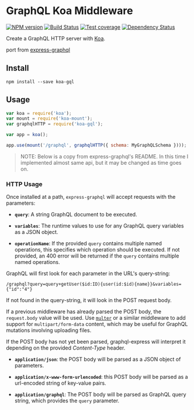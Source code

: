 # GraphQL Koa Middleware

[![NPM version][npm-image]][npm-url]
[![Build Status][travis-image]][travis-url]
[![Test coverage][coveralls-image]][coveralls-url]
[![Dependency Status][david_img]][david_site]

Create a GraphQL HTTP server with [Koa](http://koajs.com/).

port from [express-graphql](https://github.com/graphql/express-graphql)

## Install

```
npm install --save koa-gql
```

## Usage

```js
var koa = require('koa');
var mount = require('koa-mount');
var graphqlHTTP = require('koa-gql');

var app = koa();

app.use(mount('/graphql', graphqlHTTP({ schema: MyGraphQLSchema })));
```

> NOTE: Below is a copy from express-graphql's README. In this time I implemented almost same api, but it may be changed as time goes on.

### HTTP Usage

Once installed at a path, `express-graphql` will accept requests with
the parameters:

  * **`query`**: A string GraphQL document to be executed.

  * **`variables`**: The runtime values to use for any GraphQL query variables
    as a JSON object.

  * **`operationName`**: If the provided `query` contains multiple named
    operations, this specifies which operation should be executed. If not
    provided, an 400 error will be returned if the `query` contains multiple
    named operations.

GraphQL will first look for each parameter in the URL's query-string:

```
/graphql?query=query+getUser($id:ID){user(id:$id){name}}&variables={"id":"4"}
```

If not found in the query-string, it will look in the POST request body.

If a previous middleware has already parsed the POST body, the `request.body`
value will be used. Use [`multer`][] or a similar middleware to add support
for `multipart/form-data` content, which may be useful for GraphQL mutations
involving uploading files.

If the POST body has not yet been parsed, graphql-express will interpret it
depending on the provided *Content-Type* header.

  * **`application/json`**: the POST body will be parsed as a JSON
    object of parameters.

  * **`application/x-www-form-urlencoded`**: this POST body will be
    parsed as a url-encoded string of key-value pairs.

  * **`application/graphql`**: The POST body will be parsed as GraphQL
    query string, which provides the `query` parameter.


[`graphql-js`]: https://github.com/graphql/graphql-js
[`multer`]: https://github.com/expressjs/multer
[npm-image]: https://img.shields.io/npm/v/koa-gql.svg?style=flat-square
[npm-url]: https://npmjs.org/package/koa-gql
[travis-image]: https://travis-ci.org/chentsulin/koa-gql.svg
[travis-url]: https://travis-ci.org/chentsulin/koa-gql
[coveralls-image]: https://coveralls.io/repos/chentsulin/koa-gql/badge.svg?branch=master&service=github
[coveralls-url]: https://coveralls.io/github/chentsulin/koa-gql?branch=master
[david_img]: https://img.shields.io/david/chentsulin/koa-gql.svg
[david_site]: https://david-dm.org/chentsulin/koa-gql
